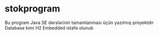 # stokprogram
Bu program Java SE dərslərinin tamamlanması üçün yazılmış proyektdir
Database kimi H2 Embedded istafə olunub
